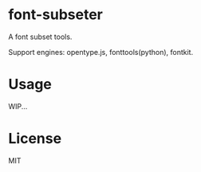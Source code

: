 # font-subseter

A font subset tools.

Support engines:  opentype.js, fonttools(python), fontkit.

# Usage

WIP...

# License

MIT
